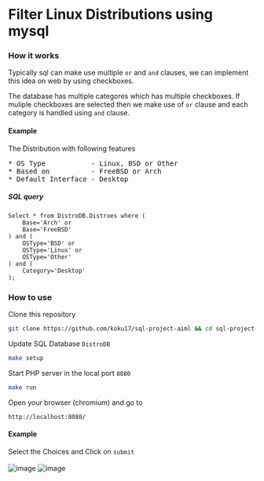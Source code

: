 # Filter Linux Distributions using mysql

### How it works
Typically sql can make use multiple `or` and `and` clauses, we can implement this idea on web by using
checkboxes.<br/>

The database has multiple categores which has multiple checkboxes. If muliple checkboxes are selected then we
make use of `or` clause and each category is handled using `and` clause.

#### Example
The Distribution with following features
<pre>
* OS Type           - Linux, BSD or Other
* Based on          - FreeBSD or Arch
* Default Interface - Desktop
</pre>

##### SQL query
```mysql
Select * from DistroDB.Distroes where (
	Base='Arch' or
	Base='FreeBSD'
) and (
	OSType='BSD' or
	OSType='Linux' or
	OSType='Other'
) and (
	Category='Desktop'
);
```
### How to use
Clone this repository

```bash
git clone https://github.com/koku17/sql-project-aiml && cd sql-project-aiml/
```

Update SQL Database `DistroDB`

```bash
make setup
```

Start PHP server in the local port `8080`

```bash
make run
```

Open your browser (chromium) and go to

```
http://localhost:8080/
```

#### Example
Select the Choices and Click on `submit`
<br/><br/>
![image](ld1.png)
![image](ld2.png)
